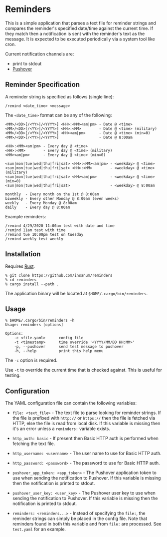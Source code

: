 
# Reminders

This is a simple application that parses a text file for reminder
strings and compares the reminder's specified date/time against the
current time. If they match then a notification is sent with the
reminder's text as the message. It is expected to be executed
periodically via a system tool like cron.

Current notification channels are:
- print to stdout
- [Pushover](https://pushover.net)

## Reminder Specification

A reminder string is specified as follows (single line):

```
/remind <date_time> <message>
```

The `<date_time>` format can be any of the following:

```
<MM>/<DD>[/<YY>|/<YYYY>] <HH>:<MM><am|pm> - Date @ <time>
<MM>/<DD>[/<YY>|/<YYYY>] <HH>:<MM>        - Date @ <time> (military)
<MM>/<DD>[/<YY>|/<YYYY>] <HH><am|pm>      - Date @ <time> (min=0)
<MM>/<DD>[/<YY>|/<YYYY>]                  - Date @ 8:00am

<HH>:<MM><am|pm> - Every day @ <time>
<HH>:<MM>        - Every day @ <time> (military)
<HH><am|pm>      - Every day @ <time> (min=0)

<sun|mon|tue|wed|thu|fri|sat> <HH>:<MM><am|pm> - <weekday> @ <time>
<sun|mon|tue|wed|thu|fri|sat> <HH>:<MM>        - <weekday> @ <time> (military)
<sun|mon|tue|wed|thu|fri|sat> <HH><am|pm>      - <weekday> @ <time> (min=0)
<sun|mon|tue|wed|thu|fri|sat>                  - <weekday> @ 8:00am

monthly  - Every month on the 1st @ 8:00am
biweekly - Every other Monday @ 8:00am (even weeks)
weekly   - Every Monday @ 8:00am
daily    - Every day @ 8:00am
```

Example reminders:
```
/remind 4/29/2020 11:00am test with date and time
/remind 11am test with time
/remind tue 10:00pm test on tuesday
/remind weekly test weekly
```

## Installation

Requires [Rust](https://www.rust-lang.org/).

```
% git clone https://github.com/insanum/reminders
% cd reminders
% cargo install --path .
```

The application binary will be located at `$HOME/.cargo/bin/reminders`.

## Usage

```
% $HOME/.cargo/bin/reminders -h
Usage: reminders [options]

Options:
    -c <file.yaml>      config file
    -t <timestamp>      time override '<YYYY/MM/DD HH:MM>'
    -p, --pushover      send test message to pushover
    -h, --help          print this help menu
```

The `-c` option is required.

Use `-t` to override the current time that is checked against. This is
useful for testing.

## Configuration

The YAML configuration file can contain the following variables:

- `file: <text_file>` - The text file to parse looking for reminder strings.
  If the file is prefixed with `http://` or `https://` then the file is
  fetched via HTTP, else the file is read from local disk. If this variable
  is missing then it's an error unless a `reminders:` variable exists.

- `http_auth: basic` - If present then Basic HTTP auth is performed when
  fetching the text file.

- `http_username: <username>` - The user name to use for Basic HTTP auth.

- `http_password: <password>` - The password to use for Basic HTTP auth.

- `pushover_app_token: <app_token>` - The Pushover application token to
  use when sending the notification to Pushover. If this variable is missing
  then the notification is printed to stdout.

- `pushover_user_key: <user_key>` - The Pushover user key to use when
  sending the notification to Pushover. If this variable is missing then
  the notification is printed to stdout.

- `reminders: <reminders...>` - Instead of specifying the `file:`, the
  reminder strings can simply be placed in the config file. Note that
  reminders found in both this variable and from `file:` are processed.
  See `test.yaml` for an example.

